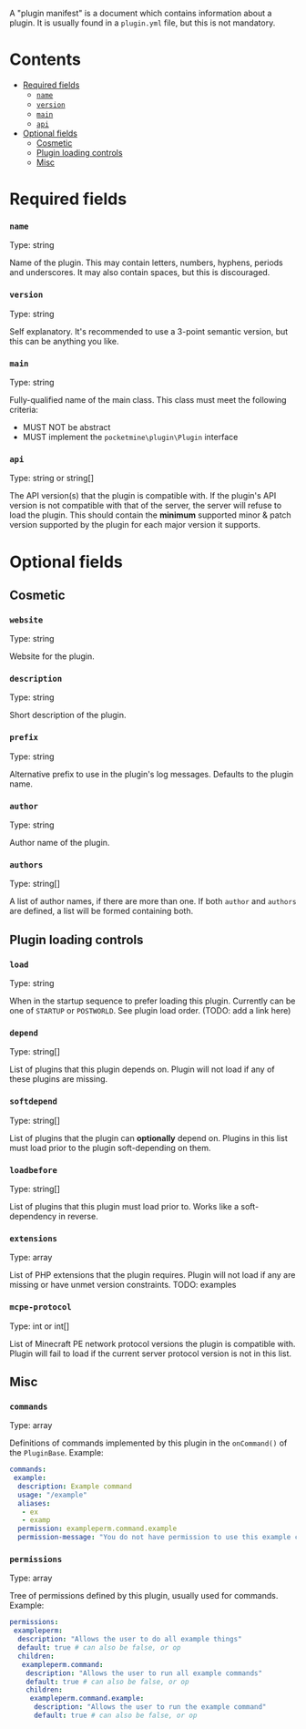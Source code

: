 A "plugin manifest" is a document which contains information about a plugin. It is usually found in a `plugin.yml` file, but this is not mandatory.

# Contents
- [Required fields](#required-fields)
  - [`name`](#name)
  - [`version`](#version)
  - [`main`](#main)
  - [`api`](#api)
- [Optional fields](#optional-fields)
  - [Cosmetic](#cosmetic)
  - [Plugin loading controls](#plugin-loading-controls)
  - [Misc](#misc)

# Required fields
### `name`
Type: string

Name of the plugin. This may contain letters, numbers, hyphens, periods and underscores. It may also contain spaces, but this is discouraged.

### `version`
Type: string

Self explanatory. It's recommended to use a 3-point semantic version, but this can be anything you like.

### `main`
Type: string

Fully-qualified name of the main class. This class must meet the following criteria:
- MUST NOT be abstract
- MUST implement the `pocketmine\plugin\Plugin` interface

### `api`
Type: string or string[]

The API version(s) that the plugin is compatible with. If the plugin's API version is not compatible with that of the server, the server will refuse to load the plugin. This should contain the **minimum** supported minor & patch version supported by the plugin for each major version it supports.

# Optional fields
## Cosmetic
### `website`
Type: string

Website for the plugin.

### `description`
Type: string

Short description of the plugin.

### `prefix`
Type: string

Alternative prefix to use in the plugin's log messages. Defaults to the plugin name.

### `author`
Type: string

Author name of the plugin.

### `authors`
Type: string[]

A list of author names, if there are more than one. If both `author` and `authors` are defined, a list will be formed containing both.

## Plugin loading controls
### `load`
Type: string

When in the startup sequence to prefer loading this plugin. Currently can be one of `STARTUP` or `POSTWORLD`. See plugin load order. (TODO: add a link here)

### `depend`
Type: string[]

List of plugins that this plugin depends on. Plugin will not load if any of these plugins are missing.

### `softdepend`
Type: string[]

List of plugins that the plugin can **optionally** depend on. Plugins in this list must load prior to the plugin soft-depending on them.

### `loadbefore`
Type: string[]

List of plugins that this plugin must load prior to. Works like a soft-dependency in reverse.

### `extensions`
Type: array

List of PHP extensions that the plugin requires. Plugin will not load if any are missing or have unmet version constraints.
TODO: examples

### `mcpe-protocol`
Type: int or int[]

List of Minecraft PE network protocol versions the plugin is compatible with. Plugin will fail to load if the current server protocol version is not in this list.

## Misc
### `commands`
Type: array

Definitions of commands implemented by this plugin in the `onCommand()` of the `PluginBase`.
Example:
```yml
commands:
 example:
  description: Example command
  usage: "/example"
  aliases: 
   - ex
   - examp
  permission: exampleperm.command.example
  permission-message: "You do not have permission to use this example command!"
```

### `permissions`
Type: array

Tree of permissions defined by this plugin, usually used for commands.
Example: 
```yml
permissions:
 exampleperm:
  description: "Allows the user to do all example things"
  default: true # can also be false, or op
  children:
   exampleperm.command:
    description: "Allows the user to run all example commands"
    default: true # can also be false, or op
    children:
     exampleperm.command.example:
      description: "Allows the user to run the example command"
      default: true # can also be false, or op
```
